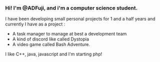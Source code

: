 ### Hi! I'm @ADFuji, and i'm a computer science student.
I have been developing small personal projects for 1 and a half years and currently I have as a project :
- A task manager to manage at best a development team
- A kind of discord like called Dystopia
- A video game called Bash Adventure.

I like C++, java, javascript and I'm starting php!
